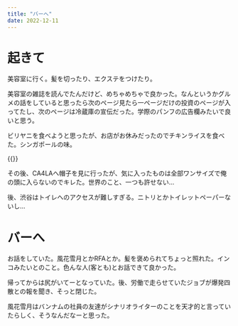 ```yaml
---
title: "バーへ"
date: 2022-12-11
---
```


# 起きて
美容室に行く。髪を切ったり、エクステをつけたり。

美容室の雑誌を読んでたんだけど、めちゃめちゃで良かった。なんというかグルメの話をしていると思ったら次のページ見たら一ページだけの投資のページが入ってたし、次のページは冷蔵庫の宣伝だった。学際のパンフの広告欄みたいで良いと思う。

ビリヤニを食べようと思ったが、お店がお休みだったのでチキンライスを食べた。シンガポールの味。

{{<tweet user="dango_bot" id="1601803674526679040">}}

その後、CA4LAへ帽子を見に行ったが、気に入ったものは全部ワンサイズで俺の頭に入らないのでキレた。世界のこと、一つも許せない...

後、渋谷はトイレへのアクセスが難しすぎる。ニトリとかトイレットペーパーないし...
# バーへ
お話をしていた。風花雪月とかRFAとか。髪を褒められてちょっと照れた。インコみたいとのこと。色んな人(客とも)とお話できて良かった。

帰ってからは尻がいてーとなっていた。後、労働で走らせていたジョブが爆発四散との報を聞き、そっと閉じた。

風花雪月はバンナムの社員の友達がシナリオライターのことを天才的と言っていたらしく、そうなんだなーと思った。
